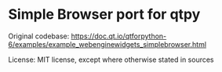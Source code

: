 Simple Browser port for qtpy
============================

Original codebase:
https://doc.qt.io/qtforpython-6/examples/example_webenginewidgets_simplebrowser.html


License: MIT license, except where otherwise stated in sources

